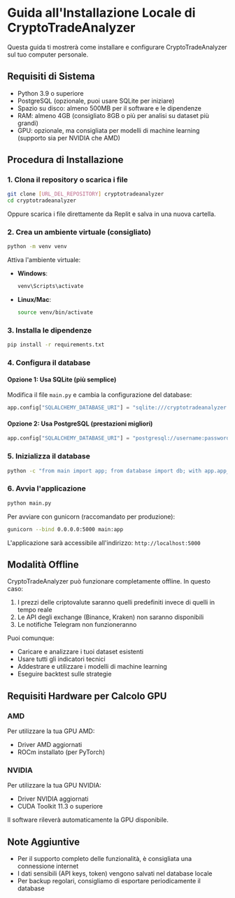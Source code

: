 # Guida all'Installazione Locale di CryptoTradeAnalyzer

Questa guida ti mostrerà come installare e configurare CryptoTradeAnalyzer sul tuo computer personale.

## Requisiti di Sistema

- Python 3.9 o superiore
- PostgreSQL (opzionale, puoi usare SQLite per iniziare)
- Spazio su disco: almeno 500MB per il software e le dipendenze
- RAM: almeno 4GB (consigliato 8GB o più per analisi su dataset più grandi)
- GPU: opzionale, ma consigliata per modelli di machine learning (supporto sia per NVIDIA che AMD)

## Procedura di Installazione

### 1. Clona il repository o scarica i file

```bash
git clone [URL_DEL_REPOSITORY] cryptotradeanalyzer
cd cryptotradeanalyzer
```

Oppure scarica i file direttamente da Replit e salva in una nuova cartella.

### 2. Crea un ambiente virtuale (consigliato)

```bash
python -m venv venv
```

Attiva l'ambiente virtuale:

- **Windows**:
  ```bash
  venv\Scripts\activate
  ```

- **Linux/Mac**:
  ```bash
  source venv/bin/activate
  ```

### 3. Installa le dipendenze

```bash
pip install -r requirements.txt
```

### 4. Configura il database

#### Opzione 1: Usa SQLite (più semplice)

Modifica il file `main.py` e cambia la configurazione del database:

```python
app.config["SQLALCHEMY_DATABASE_URI"] = "sqlite:///cryptotradeanalyzer.db"
```

#### Opzione 2: Usa PostgreSQL (prestazioni migliori)

```python
app.config["SQLALCHEMY_DATABASE_URI"] = "postgresql://username:password@localhost/cryptotradedb"
```

### 5. Inizializza il database

```bash
python -c "from main import app; from database import db; with app.app_context(): db.create_all()"
```

### 6. Avvia l'applicazione

```bash
python main.py
```

Per avviare con gunicorn (raccomandato per produzione):

```bash
gunicorn --bind 0.0.0.0:5000 main:app
```

L'applicazione sarà accessibile all'indirizzo: `http://localhost:5000`

## Modalità Offline

CryptoTradeAnalyzer può funzionare completamente offline. In questo caso:

1. I prezzi delle criptovalute saranno quelli predefiniti invece di quelli in tempo reale
2. Le API degli exchange (Binance, Kraken) non saranno disponibili
3. Le notifiche Telegram non funzioneranno

Puoi comunque:
- Caricare e analizzare i tuoi dataset esistenti
- Usare tutti gli indicatori tecnici
- Addestrare e utilizzare i modelli di machine learning
- Eseguire backtest sulle strategie

## Requisiti Hardware per Calcolo GPU

### AMD
Per utilizzare la tua GPU AMD:
- Driver AMD aggiornati
- ROCm installato (per PyTorch)

### NVIDIA
Per utilizzare la tua GPU NVIDIA:
- Driver NVIDIA aggiornati
- CUDA Toolkit 11.3 o superiore

Il software rileverà automaticamente la GPU disponibile.

## Note Aggiuntive

- Per il supporto completo delle funzionalità, è consigliata una connessione internet
- I dati sensibili (API keys, token) vengono salvati nel database locale
- Per backup regolari, consigliamo di esportare periodicamente il database